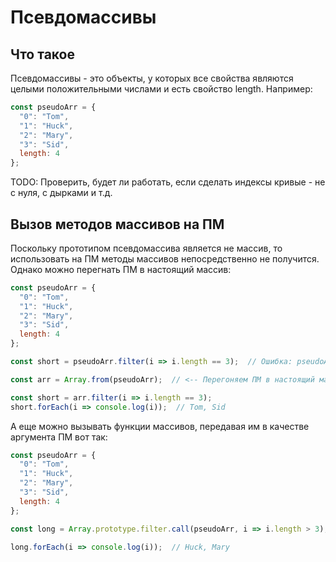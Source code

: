 # Псевдомассивы

## Что такое

Псевдомассивы - это объекты, у которых все свойства являются целыми положительными числами и есть свойство length. Например:

```javascript
const pseudoArr = {
  "0": "Tom",
  "1": "Huck",
  "2": "Mary",
  "3": "Sid",
  length: 4
};
```

TODO: Проверить, будет ли работать, если сделать индексы кривые - не с нуля, с дырками и т.д.

## Вызов методов массивов на ПМ

Поскольку прототипом псевдомассива является не массив, то использовать на ПМ методы массивов непосредственно не получится. Однако можно перегнать ПМ в настоящий массив:

```javascript
const pseudoArr = {
  "0": "Tom",
  "1": "Huck",
  "2": "Mary",
  "3": "Sid",
  length: 4
};

const short = pseudoArr.filter(i => i.length == 3);  // Ошибка: pseudoArr.filter is not a function

const arr = Array.from(pseudoArr);  // <-- Перегоняем ПМ в настоящий массив

const short = arr.filter(i => i.length == 3);
short.forEach(i => console.log(i));  // Tom, Sid
```

А еще можно вызывать функции массивов, передавая им в качестве аргумента ПМ вот так:

```javascript
const pseudoArr = {
  "0": "Tom",
  "1": "Huck",
  "2": "Mary",
  "3": "Sid",
  length: 4
};

const long = Array.prototype.filter.call(pseudoArr, i => i.length > 3);  // <-- Через call

long.forEach(i => console.log(i));  // Huck, Mary
```


